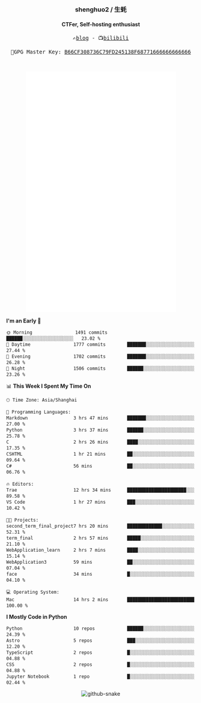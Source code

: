 <h3 align="center"> shenghuo2 / 生蚝 </h3>
<h4 align="center" >CTFer, Self-hosting enthusiast</h3>


<p align="center">
  <samp>
    ✍️<a href="https://blog.shenghuo2.top/">blog</a> -
    📺<a href="https://space.bilibili.com/85894935">bilibili</a>
  </samp>
</p>
<p align="center">
  <samp>
     🔐GPG Master Key: <a align="center" href="https://github.com/shenghuo2.gpg">B66CF308736C79FD245138F68771666666666666</a>
  </samp>
</p>
<br>
<p align="center">
  <a href="https://github.com/shenghuo2">
    <img width="400" align="top" src="https://github.com/shenghuo2/shenghuo2/blob/main/metrics.left.svg" />
  </a>
  <a href="https://github.com/shenghuo2">
    <img width="400" align="top" src="https://github.com/shenghuo2/shenghuo2/blob/main/metrics.right.svg" />
  </a>
</p>


<!--START_SECTION:waka-->
**I'm an Early 🐤** 

```text
🌞 Morning                1491 commits        ██████░░░░░░░░░░░░░░░░░░░   23.02 % 
🌆 Daytime                1777 commits        ███████░░░░░░░░░░░░░░░░░░   27.44 % 
🌃 Evening                1702 commits        ███████░░░░░░░░░░░░░░░░░░   26.28 % 
🌙 Night                  1506 commits        ██████░░░░░░░░░░░░░░░░░░░   23.26 % 
```


📊 **This Week I Spent My Time On** 

```text
🕑︎ Time Zone: Asia/Shanghai

💬 Programming Languages: 
Markdown                 3 hrs 47 mins       ███████░░░░░░░░░░░░░░░░░░   27.00 % 
Python                   3 hrs 37 mins       ██████░░░░░░░░░░░░░░░░░░░   25.78 % 
C                        2 hrs 26 mins       ████░░░░░░░░░░░░░░░░░░░░░   17.35 % 
CSHTML                   1 hr 21 mins        ██░░░░░░░░░░░░░░░░░░░░░░░   09.64 % 
C#                       56 mins             ██░░░░░░░░░░░░░░░░░░░░░░░   06.76 % 

🔥 Editors: 
Trae                     12 hrs 34 mins      ██████████████████████░░░   89.58 % 
VS Code                  1 hr 27 mins        ███░░░░░░░░░░░░░░░░░░░░░░   10.42 % 

🐱‍💻 Projects: 
second_term_final_project7 hrs 20 mins       █████████████░░░░░░░░░░░░   52.31 % 
term_final               2 hrs 57 mins       █████░░░░░░░░░░░░░░░░░░░░   21.10 % 
WebApplication_learn     2 hrs 7 mins        ████░░░░░░░░░░░░░░░░░░░░░   15.14 % 
WebApplication3          59 mins             ██░░░░░░░░░░░░░░░░░░░░░░░   07.04 % 
face                     34 mins             █░░░░░░░░░░░░░░░░░░░░░░░░   04.10 % 

💻 Operating System: 
Mac                      14 hrs 2 mins       █████████████████████████   100.00 % 
```

**I Mostly Code in Python** 

```text
Python                   10 repos            ██████░░░░░░░░░░░░░░░░░░░   24.39 % 
Astro                    5 repos             ███░░░░░░░░░░░░░░░░░░░░░░   12.20 % 
TypeScript               2 repos             █░░░░░░░░░░░░░░░░░░░░░░░░   04.88 % 
CSS                      2 repos             █░░░░░░░░░░░░░░░░░░░░░░░░   04.88 % 
Jupyter Notebook         1 repo              █░░░░░░░░░░░░░░░░░░░░░░░░   02.44 % 
```




<!--END_SECTION:waka-->


<div align="center">
  <picture>
    <source media="(prefers-color-scheme: dark)" srcset="https://gist.githubusercontent.com/shenghuo2/bfce20b14ab0484cef03bae6e60e0b3a/raw/github-snake-dark.svg" />
    <source media="(prefers-color-scheme: light)" srcset="https://gist.githubusercontent.com/shenghuo2/bfce20b14ab0484cef03bae6e60e0b3a/raw/github-snake.svg" />
    <img alt="github-snake" src="https://gist.githubusercontent.com/shenghuo2/bfce20b14ab0484cef03bae6e60e0b3a/raw/github-snake.svg" />
  </picture>
</div>

<!--
**shenghuo2/shenghuo2** is a ✨ _special_ ✨ repository because its `README.md` (this file) appears on your GitHub profile.

Here are some ideas to get you started:

- 🔭 I’m currently working on ...
- 🌱 I’m currently learning ...
- 👯 I’m looking to collaborate on ...
- 🤔 I’m looking for help with ...
- 💬 Ask me about ...
- 📫 How to reach me: ...
- 😄 Pronouns: ...
- ⚡ Fun fact: ...
-->
